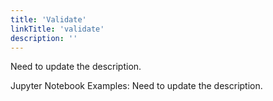 ```yaml
---
title: 'Validate'
linkTitle: 'validate'
description: ''
---
```


Need to update the description.

Jupyter Notebook Examples:
Need to update the description.
